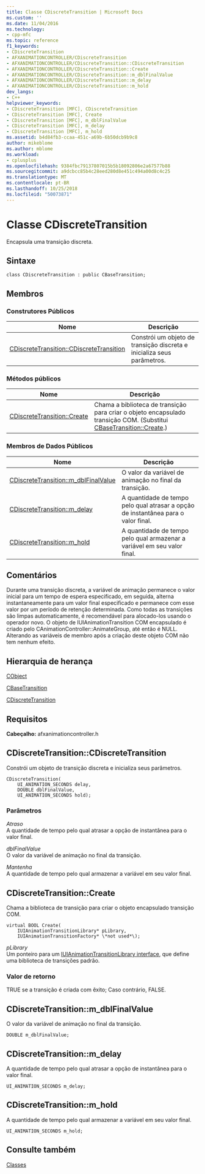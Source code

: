 ```yaml
---
title: Classe CDiscreteTransition | Microsoft Docs
ms.custom: ''
ms.date: 11/04/2016
ms.technology:
- cpp-mfc
ms.topic: reference
f1_keywords:
- CDiscreteTransition
- AFXANIMATIONCONTROLLER/CDiscreteTransition
- AFXANIMATIONCONTROLLER/CDiscreteTransition::CDiscreteTransition
- AFXANIMATIONCONTROLLER/CDiscreteTransition::Create
- AFXANIMATIONCONTROLLER/CDiscreteTransition::m_dblFinalValue
- AFXANIMATIONCONTROLLER/CDiscreteTransition::m_delay
- AFXANIMATIONCONTROLLER/CDiscreteTransition::m_hold
dev_langs:
- C++
helpviewer_keywords:
- CDiscreteTransition [MFC], CDiscreteTransition
- CDiscreteTransition [MFC], Create
- CDiscreteTransition [MFC], m_dblFinalValue
- CDiscreteTransition [MFC], m_delay
- CDiscreteTransition [MFC], m_hold
ms.assetid: b4d84fb3-ccaa-451c-a69b-6b50dcb9b9c8
author: mikeblome
ms.author: mblome
ms.workload:
- cplusplus
ms.openlocfilehash: 9384fbc79137807015b5b18092806e2a67577b88
ms.sourcegitcommit: a9dcbcc85b4c28eed280d8e451c494a00d8c4c25
ms.translationtype: MT
ms.contentlocale: pt-BR
ms.lasthandoff: 10/25/2018
ms.locfileid: "50073871"
---
```

# <a name="cdiscretetransition-class"></a>Classe CDiscreteTransition

Encapsula uma transição discreta.

## <a name="syntax"></a>Sintaxe

```
class CDiscreteTransition : public CBaseTransition;
```

## <a name="members"></a>Membros

### <a name="public-constructors"></a>Construtores Públicos

|Nome|Descrição|
|----------|-----------------|
|[CDiscreteTransition::CDiscreteTransition](#cdiscretetransition)|Constrói um objeto de transição discreta e inicializa seus parâmetros.|

### <a name="public-methods"></a>Métodos públicos

|Nome|Descrição|
|----------|-----------------|
|[CDiscreteTransition::Create](#create)|Chama a biblioteca de transição para criar o objeto encapsulado transição COM. (Substitui [CBaseTransition::Create](../../mfc/reference/cbasetransition-class.md#create).)|

### <a name="public-data-members"></a>Membros de Dados Públicos

|Nome|Descrição|
|----------|-----------------|
|[CDiscreteTransition::m_dblFinalValue](#m_dblfinalvalue)|O valor da variável de animação no final da transição.|
|[CDiscreteTransition::m_delay](#m_delay)|A quantidade de tempo pelo qual atrasar a opção de instantânea para o valor final.|
|[CDiscreteTransition::m_hold](#m_hold)|A quantidade de tempo pelo qual armazenar a variável em seu valor final.|

## <a name="remarks"></a>Comentários

Durante uma transição discreta, a variável de animação permanece o valor inicial para um tempo de espera especificado, em seguida, alterna instantaneamente para um valor final especificado e permanece com esse valor por um período de retenção determinada. Como todas as transições são limpas automaticamente, é recomendável para alocado-los usando o operador novo. O objeto de IUIAnimationTransition COM encapsulado é criado pelo CAnimationController::AnimateGroup, até então é NULL. Alterando as variáveis de membro após a criação deste objeto COM não tem nenhum efeito.

## <a name="inheritance-hierarchy"></a>Hierarquia de herança

[CObject](../../mfc/reference/cobject-class.md)

[CBaseTransition](../../mfc/reference/cbasetransition-class.md)

[CDiscreteTransition](../../mfc/reference/cdiscretetransition-class.md)

## <a name="requirements"></a>Requisitos

**Cabeçalho:** afxanimationcontroller.h

##  <a name="cdiscretetransition"></a>  CDiscreteTransition::CDiscreteTransition

Constrói um objeto de transição discreta e inicializa seus parâmetros.

```
CDiscreteTransition(
    UI_ANIMATION_SECONDS delay,
    DOUBLE dblFinalValue,
    UI_ANIMATION_SECONDS hold);
```

### <a name="parameters"></a>Parâmetros

*Atraso*<br/>
A quantidade de tempo pelo qual atrasar a opção de instantânea para o valor final.

*dblFinalValue*<br/>
O valor da variável de animação no final da transição.

*Mantenha*<br/>
A quantidade de tempo pelo qual armazenar a variável em seu valor final.

##  <a name="create"></a>  CDiscreteTransition::Create

Chama a biblioteca de transição para criar o objeto encapsulado transição COM.

```
virtual BOOL Create(
    IUIAnimationTransitionLibrary* pLibrary,
    IUIAnimationTransitionFactory* \*not used*\);
```

*pLibrary*<br/>
Um ponteiro para um [IUIAnimationTransitionLibrary interface](/windows/desktop/api/uianimation/nn-uianimation-iuianimationtransitionlibrary), que define uma biblioteca de transições padrão.

### <a name="return-value"></a>Valor de retorno

TRUE se a transição é criada com êxito; Caso contrário, FALSE.

##  <a name="m_dblfinalvalue"></a>  CDiscreteTransition::m_dblFinalValue

O valor da variável de animação no final da transição.

```
DOUBLE m_dblFinalValue;
```

##  <a name="m_delay"></a>  CDiscreteTransition::m_delay

A quantidade de tempo pelo qual atrasar a opção de instantânea para o valor final.

```
UI_ANIMATION_SECONDS m_delay;
```

##  <a name="m_hold"></a>  CDiscreteTransition::m_hold

A quantidade de tempo pelo qual armazenar a variável em seu valor final.

```
UI_ANIMATION_SECONDS m_hold;
```

## <a name="see-also"></a>Consulte também

[Classes](../../mfc/reference/mfc-classes.md)

